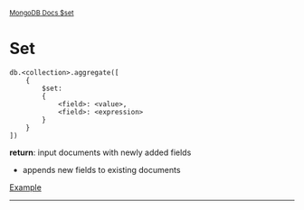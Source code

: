 <sup>[MongoDB Docs $set](https://www.mongodb.com/docs/manual/reference/operator/aggregation/set/)</sup>

# Set

```mongoDB
db.<collection>.aggregate([
    {
        $set:
        {
            <field>: <value>,
            <field>: <expression>
        }
    }
])
```

**return**: input documents with newly added fields

- appends new fields to existing documents

[Example](https://www.mongodb.com/docs/manual/reference/operator/aggregation/set/#example)

---
